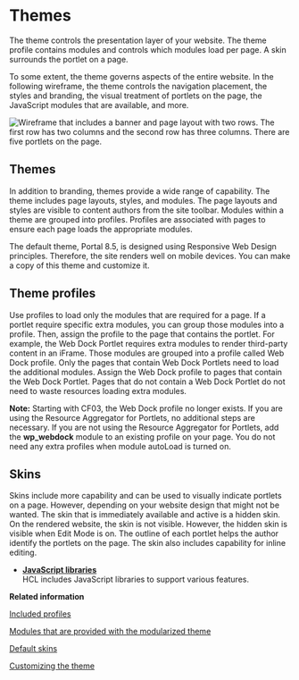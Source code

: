 # Themes


The theme controls the presentation layer of your website. The theme profile contains modules and controls which modules load per page. A skin surrounds the portlet on a page.

To some extent, the theme governs aspects of the entire website. In the following wireframe, the theme controls the navigation placement, the styles and branding, the visual treatment of portlets on the page, the JavaScript modules that are available, and more.

![Wireframe that includes a banner and page layout with two rows. The first row has two columns and the second row has three columns. There are five portlets on the page.](../images/wireframe_50.jpg "Wireframe of website")

## Themes

In addition to branding, themes provide a wide range of capability. The theme includes page layouts, styles, and modules. The page layouts and styles are visible to content authors from the site toolbar. Modules within a theme are grouped into profiles. Profiles are associated with pages to ensure each page loads the appropriate modules.

The default theme, Portal 8.5, is designed using Responsive Web Design principles. Therefore, the site renders well on mobile devices. You can make a copy of this theme and customize it.

## Theme profiles

Use profiles to load only the modules that are required for a page. If a portlet require specific extra modules, you can group those modules into a profile. Then, assign the profile to the page that contains the portlet. For example, the Web Dock Portlet requires extra modules to render third-party content in an iFrame. Those modules are grouped into a profile called Web Dock profile. Only the pages that contain Web Dock Portlets need to load the additional modules. Assign the Web Dock profile to pages that contain the Web Dock Portlet. Pages that do not contain a Web Dock Portlet do not need to waste resources loading extra modules.

**Note:** Starting with CF03, the Web Dock profile no longer exists. If you are using the Resource Aggregator for Portlets, no additional steps are necessary. If you are not using the Resource Aggregator for Portlets, add the **wp\_webdock** module to an existing profile on your page. You do not need any extra profiles when module autoLoad is turned on.

## Skins

Skins include more capability and can be used to visually indicate portlets on a page. However, depending on your website design that might not be wanted. The skin that is immediately available and active is a hidden skin. On the rendered website, the skin is not visible. However, the hidden skin is visible when Edit Mode is on. The outline of each portlet helps the author identify the portlets on the page. The skin also includes capability for inline editing.

-   **[JavaScript libraries](site_jslib.md)**  
HCL includes JavaScript libraries to support various features.

**Related information**  


[Included profiles](../dev-theme/themeopt_mod_oob_profile.md)

[Modules that are provided with the modularized theme](../dev-theme/themeopt_oob.md)

[Default skins](../dev-theme/themeopt_cust_skindefault.md)

[Customizing the theme](../dev-theme/themeopt_cust.md)

